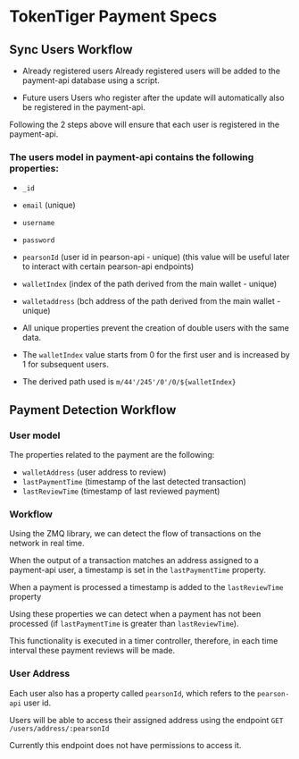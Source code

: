 TokenTiger Payment Specs
================================

Sync Users Workflow
------------------

* Already registered users
Already registered users will be added to the payment-api database using a script.

* Future users
Users who register after the update will automatically also be registered in the payment-api.

Following the 2 steps above will ensure that each user is registered in the payment-api.

### The users model in payment-api contains the following properties:

* `_id`
* `email` (unique)
* `username`
* `password`
* `pearsonId` (user id in pearson-api - unique) (this value will be useful later to interact with certain pearson-api endpoints)
* `walletIndex` (index of the path derived from the main wallet - unique)
* `walletaddress` (bch address of the path derived from the main wallet - unique)

* All unique properties prevent the creation of double users with the same data.
* The `walletIndex` value starts from 0 for the first user and is increased by 1 for subsequent users.
* The derived path used is `m/44'/245'/0'/0/${walletIndex}`


Payment Detection Workflow
------------------

### User model
The properties related to the payment are the following:
* `walletAddress` (user address to review)
* `lastPaymentTime` (timestamp of the last detected transaction)
* `lastReviewTime` (timestamp of last reviewed payment)
	
### Workflow
Using the ZMQ library, we can detect the flow of transactions on the network in real time.

When the output of a transaction matches an address assigned to a payment-api user, a timestamp is set in the `lastPaymentTime` property.

When a payment is processed a timestamp is added to the `lastReviewTime` property
	   
Using these properties we can detect when a payment has not been processed (if `lastPaymentTime` is greater than `lastReviewTime`).

This functionality is executed in a timer controller, therefore, in each time interval these payment reviews will be made.

### User Address
Each user also has a property called `pearsonId`, which refers to the `pearson-api` user id.

Users will be able to access their assigned address using the endpoint `GET /users/address/:pearsonId`

Currently this endpoint does not have permissions to access it.